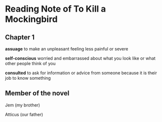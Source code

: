 # Reading Note of To Kill a Mockingbird

## Chapter 1

**assuage**	to make an unpleasant feeling less painful or severe

**self-conscious**	 worried and embarrassed about what you look like or what other people think of you

**consulted**	to ask for information or advice from someone because it is their job to know something









## Member of the novel

Jem 	(my brother)

Atticus	(our father)

